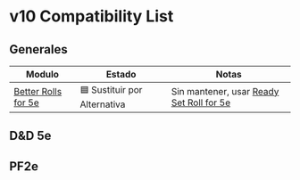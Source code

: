 # v10 Compatibility List
## Generales
| Modulo | Estado | Notas |
| --- | --- | --- |
| [Better Rolls for 5e](https://github.com/RedReign/FoundryVTT-BetterRolls5e) | 🟦 Sustituir por Alternativa | Sin mantener, usar [Ready Set Roll for 5e](https://github.com/MangoFVTT/fvtt-ready-set-roll-5e) |
## D&D 5e
## PF2e
